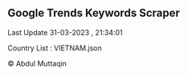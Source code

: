 

## Google Trends Keywords Scraper 
 
Last Update 31-03-2023 , 21:34:01

Country List :
VIETNAM.json



© Abdul Muttaqin 

